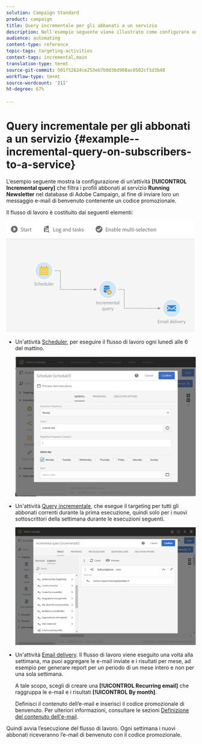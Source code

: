 ```yaml
---
solution: Campaign Standard
product: campaign
title: Query incrementale per gli abbonati a un servizio
description: Nell'esempio seguente viene illustrato come configurare un'attività di query incrementale per filtrare gli abbonati a un servizio.
audience: automating
content-type: reference
topic-tags: targeting-activities
context-tags: incremental,main
translation-type: tm+mt
source-git-commit: 501f52624ce253eb7b0d36d908ac8502cf1d3b48
workflow-type: tm+mt
source-wordcount: '211'
ht-degree: 67%

---
```



# Query incrementale per gli abbonati a un servizio {#example--incremental-query-on-subscribers-to-a-service}

L’esempio seguente mostra la configurazione di un’attività **[!UICONTROL Incremental query]** che filtra i profili abbonati al servizio **Running Newsletter** nel database di Adobe Campaign, al fine di inviare loro un messaggio e-mail di benvenuto contenente un codice promozionale.

Il flusso di lavoro è costituito dai seguenti elementi:

![](assets/incremental_query_example1.png)

* Un&#39;attività [Scheduler](../../automating/using/scheduler.md), per eseguire il flusso di lavoro ogni lunedì alle 6 del mattino.

   ![](assets/incremental_query_example2.png)

* Un&#39;attività [Query incrementale](../../automating/using/incremental-query.md), che esegue il targeting per tutti gli abbonati correnti durante la prima esecuzione, quindi solo per i nuovi sottoscrittori della settimana durante le esecuzioni seguenti.

   ![](assets/incremental_query_example3.png)

* Un&#39;attività [Email delivery](../../automating/using/email-delivery.md). Il flusso di lavoro viene eseguito una volta alla settimana, ma puoi aggregare le e-mail inviate e i risultati per mese, ad esempio per generare report per un periodo di un mese intero e non per una sola settimana.

   A tale scopo, scegli di creare una **[!UICONTROL Recurring email]** che raggruppa le e-mail e i risultati **[!UICONTROL By month]**.

   Definisci il contenuto dell’e-mail e inserisci il codice promozionale di benvenuto. Per ulteriori informazioni, consultare le sezioni [Definizione del contenuto dell&#39;e-mail](../../designing/using/personalization.md).

Quindi avvia l’esecuzione del flusso di lavoro. Ogni settimana i nuovi abbonati riceveranno l’e-mail di benvenuto con il codice promozionale.
